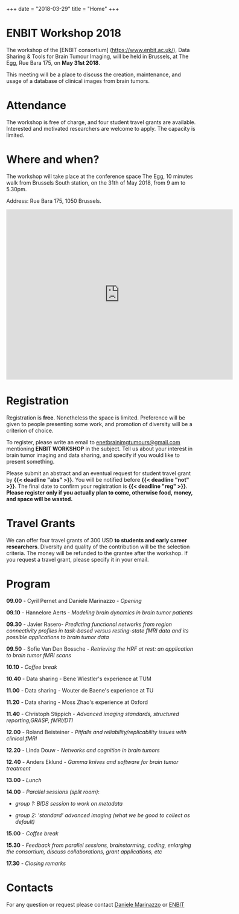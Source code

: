 +++
date = "2018-03-29"
title = "Home"
+++

# ENBIT Workshop 2018

The workshop of the [ENBIT consortium] (<https://www.enbit.ac.uk/>), Data Sharing & Tools for Brain Tumour Imaging, will be held in Brussels, at The Egg, Rue Bara 175, on **May 31st 2018**.

This meeting will be a place to discuss the creation, maintenance, and usage of a database of clinical images from brain tumors.


# Attendance

The workshop is free of charge, and four student travel grants are available. Interested and motivated researchers are welcome to apply. The capacity is limited.

# Where and when?

The workshop will take place at the conference space The Egg, 10 minutes walk from Brussels South station, on the 31th of May 2018, from 9 am to 5.30pm.

Address: Rue Bara 175, 1050 Brussels.

<iframe src="https://www.google.com/maps/embed?pb=!1m14!1m8!1m3!1d10079.625865495702!2d4.3275753!3d50.8328964!3m2!1i1024!2i768!4f13.1!3m3!1m2!1s0x0%3A0xe028c6680611d1da!2sThe+Egg!5e0!3m2!1sen!2sfr!4v1522349474246" width="600" height="450" frameborder="0" style="border:0" allowfullscreen></iframe>


# Registration

Registration is **free**. Nonetheless the space is limited. Preference will be given to people presenting some work, and promotion of diversity will be a criterion of choice.

To register, please write an email to [enetbrainimgtumours@gmail.com](<mailto:enetbrainimgtumours@gmail.com>) mentioning **ENBIT WORKSHOP** in the subject. Tell us about your interest in brain tumor imaging and data sharing, and specify if you would like to present something.

Please submit an abstract and an eventual request for student travel grant by **{{< deadline "abs" >}}**. You will be notified before **{{< deadline "not" >}}**. The final date to confirm your registration is **{{< deadline "reg" >}}**. **Please register only if you actually plan to come, otherwise food, money, and space will be wasted.**


# Travel Grants
We can offer four travel grants of 300 USD **to students and early career researchers**. Diversity and quality of the contribution will be the selection criteria. The money will be refunded to the grantee after the workshop. If you request a travel grant, please specify it in your email.

# Program

**09.00** - Cyril Pernet and Daniele Marinazzo - *Opening*

**09.10** - Hannelore Aerts - *Modeling brain dynamics in brain tumor patients*

**09.30** - Javier Rasero- *Predicting functional networks from region connectivity profiles in task-based versus resting-state fMRI data and its possible applications to brain tumor data*

**09.50** - Sofie Van Den Bossche - *Retrieving the HRF at rest: an application to brain tumor fMRI scans*

**10.10** - *Coffee break*

**10.40** - Data sharing - Bene Wiestler's experience at TUM

**11.00** - Data sharing - Wouter de Baene's experience at TU

**11.20** - Data sharing - Moss Zhao's experience at Oxford

**11.40** - Christoph Stippich - *Advanced imaging standards, structured reporting,GRASP, fMRI/DTI*

**12.00** - Roland Beisteiner - *Pitfalls and reliability/replicability issues with clinical fMRI*

**12.20** - Linda Douw - *Networks and cognition in brain tumors*

**12.40** - Anders Eklund - *Gamma knives and software for brain tumor treatment*

**13.00** - *Lunch*

**14.00** - *Parallel sessions (split room)*:

- *group 1: BIDS session to work on metadata*

- *group 2: 'standard' advanced imaging (what we be good to collect as default)* 

**15.00** - *Coffee break*

**15.30** - *Feedback from parallel sessions, brainstorming, coding, enlarging the consortium, discuss collaborations, grant applications, etc*

**17.30** - *Closing remarks*

# Contacts
 
For any question or request please contact
[Daniele Marinazzo](<mailto:daniele.marinazzo@gmail.com>) or
[ENBIT](<mailto:enetbrainimgtumours@gmail.com>)
